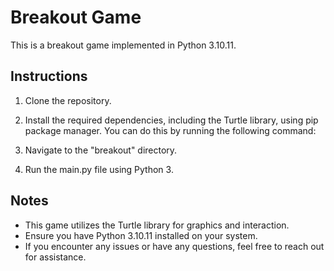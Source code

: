 # Breakout Game

This is a breakout game implemented in Python 3.10.11.

## Instructions

1. Clone the repository.
2. Install the required dependencies, including the Turtle library, using pip package manager. You can do this by running the following command:

3. Navigate to the "breakout" directory.

4. Run the main.py file using Python 3.


## Notes
- This game utilizes the Turtle library for graphics and interaction.
- Ensure you have Python 3.10.11 installed on your system.
- If you encounter any issues or have any questions, feel free to reach out for assistance.
